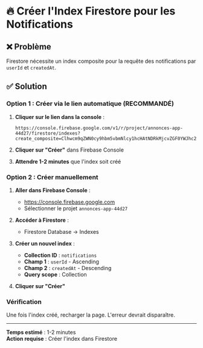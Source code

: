 # 🔥 Créer l'Index Firestore pour les Notifications

## ❌ Problème

Firestore nécessite un index composite pour la requête des notifications par `userId` et `createdAt`.

## ✅ Solution

### Option 1 : Créer via le lien automatique (RECOMMANDÉ)

1. **Cliquer sur le lien dans la console** :
   ```
   https://console.firebase.google.com/v1/r/project/annonces-app-44d27/firestore/indexes?create_composite=Clhwcm9qZWN0cy9hbm5vbmNlcy1hcHAtNDRkMjcvZGF0YWJhc2VzLyhkZWZhdWx0KS9jb2xsZWN0aW9uR3JvdXBzL25vdGlmaWNhdGlvbnMvaW5kZXhlcy9fEAEaCgoGdXNlcklkEAEaDQoJY3JlYXRlZEF0EAIaDAoIX19uYW1lX18QAg
   ```

2. **Cliquer sur "Créer"** dans Firebase Console

3. **Attendre 1-2 minutes** que l'index soit créé

### Option 2 : Créer manuellement

1. **Aller dans Firebase Console** :
   - https://console.firebase.google.com
   - Sélectionner le projet `annonces-app-44d27`

2. **Accéder à Firestore** :
   - Firestore Database → Indexes

3. **Créer un nouvel index** :
   - **Collection ID** : `notifications`
   - **Champ 1** : `userId` - Ascending
   - **Champ 2** : `createdAt` - Descending
   - **Query scope** : Collection

4. **Cliquer sur "Créer"**

### Vérification

Une fois l'index créé, recharger la page. L'erreur devrait disparaître.

---

**Temps estimé** : 1-2 minutes  
**Action requise** : Créer l'index dans Firestore
